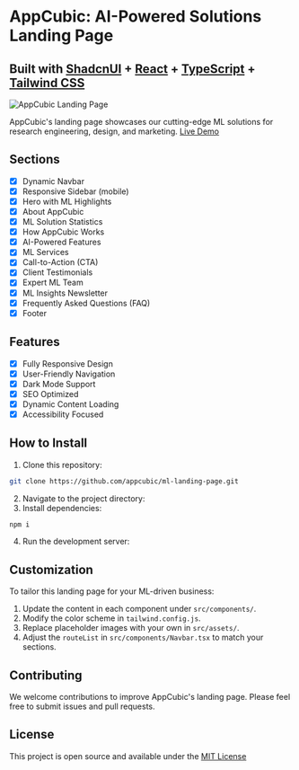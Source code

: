# AppCubic: AI-Powered Solutions Landing Page

## Built with [ShadcnUI](https://ui.shadcn.com/) + [React](https://react.dev/) + [TypeScript](https://www.typescriptlang.org/) + [Tailwind CSS](https://tailwindcss.com/)

![AppCubic Landing Page](https://images.unsplash.com/photo-1485827404703-89b55fcc595e?ixlib=rb-4.0.3&ixid=M3wxMjA3fDB8MHxwaG90by1wYWdlfHx8fGVufDB8fHx8fA%3D%3D&auto=format&fit=crop&w=1200&q=80)

AppCubic's landing page showcases our cutting-edge ML solutions for research engineering, design, and marketing. [Live Demo](https://appcubic.com)

## Sections

- [x] Dynamic Navbar
- [x] Responsive Sidebar (mobile)
- [x] Hero with ML Highlights
- [x] About AppCubic
- [x] ML Solution Statistics
- [x] How AppCubic Works
- [x] AI-Powered Features
- [x] ML Services
- [x] Call-to-Action (CTA)
- [x] Client Testimonials
- [x] Expert ML Team
- [x] ML Insights Newsletter
- [x] Frequently Asked Questions (FAQ)
- [x] Footer

## Features

- [x] Fully Responsive Design
- [x] User-Friendly Navigation
- [x] Dark Mode Support
- [x] SEO Optimized
- [x] Dynamic Content Loading
- [x] Accessibility Focused

## How to Install

1. Clone this repository:
```bash
git clone https://github.com/appcubic/ml-landing-page.git
```
2. Navigate to the project directory:
3. Install dependencies:
```bash
npm i
```
4. Run the development server:


## Customization

To tailor this landing page for your ML-driven business:

1. Update the content in each component under `src/components/`.
2. Modify the color scheme in `tailwind.config.js`.
3. Replace placeholder images with your own in `src/assets/`.
4. Adjust the `routeList` in `src/components/Navbar.tsx` to match your sections.

## Contributing

We welcome contributions to improve AppCubic's landing page. Please feel free to submit issues and pull requests.

## License

This project is open source and available under the [MIT License](LICENSE)